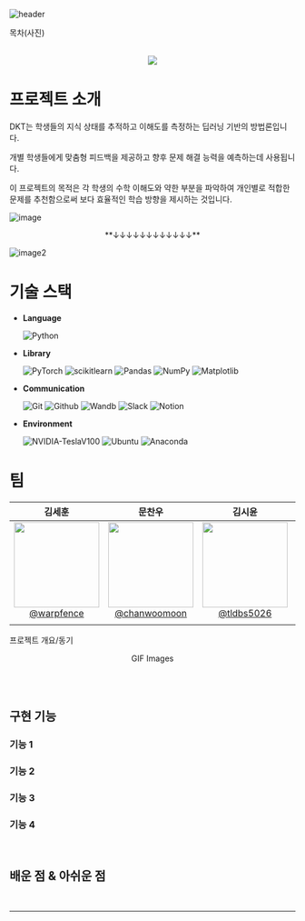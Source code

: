 ![header](https://capsule-render.vercel.app/api?type=rect&color=0080ff&height=180&section=header&text=Deep&nbsp;Knowledge&nbsp;Tracing(DKT)&%20render&fontSize=50&fontColor=FFFFFF)


목차(사진)
<p align="center">
  <br>
  <img src="./images/common/logo-sample.jpeg">
  <br>
</p>

# 프로젝트 소개

DKT는 학생들의 지식 상태를 추적하고 이해도를 측정하는 딥러닝 기반의 방법론입니다. 

개별 학생들에게 맞춤형 피드백을 제공하고 향후 문제 해결 능력을 예측하는데 사용됩니다.

이 프로젝트의 목적은 각 학생의 수학 이해도와 약한 부분을 파악하여 개인별로 적합한 문제를 추천함으로써 보다 효율적인 학습 방향을 제시하는 것입니다.

![image](https://github.com/boostcampaitech6/level2-dkt-recsys-04/assets/83867930/aa1ecc6e-8526-4729-a337-81762d4d7c76)<br>
<p align="center">  **&#8595;&#8595;&#8595;&#8595;&#8595;&#8595;&#8595;&#8595;&#8595;&#8595;&#8595;&#8595;** </p>

![image2](https://github.com/boostcampaitech6/level2-dkt-recsys-04/assets/83867930/41b0381c-43b4-4452-81b1-441a1b073d44)


# 기술 스택
* **Language**<br>

  ![Python](https://img.shields.io/badge/python-3670A0?style=for-the-badge&logo=python&logoColor=ffdd54)

* **Library**<br>

  ![PyTorch](https://img.shields.io/badge/PyTorch-%23EE4C2C.svg?style=for-the-badge&logo=PyTorch&logoColor=white)
  ![scikitlearn](https://img.shields.io/badge/scikitlearn-F7931E?style=for-the-badge&logo=scikitlearn&logoColor=white)
  ![Pandas](https://img.shields.io/badge/pandas-%23150458.svg?style=for-the-badge&logo=pandas&logoColor=white)
  ![NumPy](https://img.shields.io/badge/numpy-%23013243.svg?style=for-the-badge&logo=numpy&logoColor=white)
  ![Matplotlib](https://img.shields.io/badge/Matplotlib-%23ff0000.svg?style=for-the-badge&logo=Matplotlib&logoColor=black)

* **Communication**<br>

  ![Git](https://img.shields.io/badge/git-%23F05033.svg?style=for-the-badge&logo=git&logoColor=white)
  ![Github](https://img.shields.io/badge/GitHub-100000?style=for-the-badge&logo=github&logoColor=white)
  ![Wandb](https://img.shields.io/badge/Weights_&_Biases-FFBE00?style=for-the-badge&logo=WeightsAndBiases&logoColor=white)
  ![Slack](https://img.shields.io/badge/Slack-4A154B?style=for-the-badge&logo=slack&logoColor=white)
  ![Notion](https://img.shields.io/badge/Notion-000000?style=for-the-badge&logo=notion&logoColor=white)

* **Environment**<br>

  ![NVIDIA-TeslaV100](https://img.shields.io/badge/NVIDIA-TeslaV100-76B900?style=for-the-badge&logo=nvidia&logoColor=white)
  ![Ubuntu](https://img.shields.io/badge/Ubuntu-E95420?style=for-the-badge&logo=ubuntu&logoColor=white)
  ![Anaconda](https://img.shields.io/badge/Anaconda-44A833.svg?style=for-the-badge&logo=Anaconda&logoColor=white)

# 팀
| **김세훈** | **문찬우** | **김시윤** | **배건우** | **이승준** |
| :------: |  :------: | :------: | :------: | :------: |
| [<img src="https://avatars.githubusercontent.com/u/8871767?v=4" height=150 width=150> <br/> @warpfence](https://github.com/warpfence) | [<img src="https://avatars.githubusercontent.com/u/95879995?v=4" height=150 width=150> <br/> @chanwoomoon](https://github.com/chanwoomoon) | [<img src="https://avatars.githubusercontent.com/u/68991530?v=4" height=150 width=150> <br/> @tldbs5026](https://github.com/tldbs5026) | [<img src="https://avatars.githubusercontent.com/u/83867930?v=4" height=150 width=150> <br/> @gunwoof](https://github.com/gunwoof) | [<img src="https://avatars.githubusercontent.com/u/133944361?v=4" height=150 width=150> <br/> @llseungjun](https://github.com/llseungjun) |
|  |  |  |  |  |



<p align="justify">
프로젝트 개요/동기
</p>

<p align="center">
GIF Images
</p>

<br>



<br>

## 구현 기능

### 기능 1

### 기능 2

### 기능 3

### 기능 4

<br>

## 배운 점 & 아쉬운 점

<p align="justify">

</p>

<br>




---

